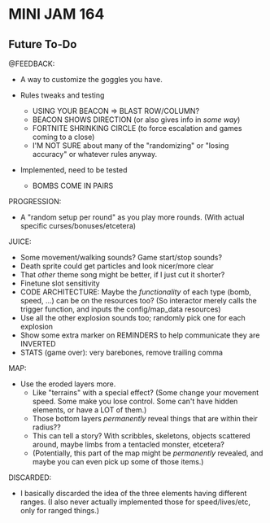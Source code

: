 # MINI JAM 164

## Future To-Do

@FEEDBACK:
* A way to customize the goggles you have.


* Rules tweaks and testing
  * USING YOUR BEACON => BLAST ROW/COLUMN?
  * BEACON SHOWS DIRECTION (or also gives info in _some way_)
  * FORTNITE SHRINKING CIRCLE (to force escalation and games coming to a close)
  * I'M NOT SURE about many of the "randomizing" or "losing accuracy" or whatever rules anyway.

* Implemented, need to be tested
  * BOMBS COME IN PAIRS

PROGRESSION:
* A "random setup per round" as you play more rounds. (With actual specific curses/bonuses/etcetera)

JUICE:
* Some movement/walking sounds? Game start/stop sounds?
* Death sprite could get particles and look nicer/more clear
* That _other_ theme song might be better, if I just cut it shorter?
* Finetune slot sensitivity
* CODE ARCHITECTURE: Maybe the _functionality_ of each type (bomb, speed, ...) can be on the resources too? (So interactor merely calls the trigger function, and inputs the config/map_data resources)
* Use all the other explosion sounds too; randomly pick one for each explosion
* Show some extra marker on REMINDERS to help communicate they are INVERTED
* STATS (game over): very barebones, remove trailing comma

MAP:
* Use the eroded layers more.
  * Like "terrains" with a special effect? (Some change your movement speed. Some make you lose control. Some can't have hidden elements, or have a LOT of them.)
  * Those bottom layers _permanently_ reveal things that are within their radius??
  * This can tell a story? With scribbles, skeletons, objects scattered around, maybe limbs from a tentacled monster, etcetera?
  * (Potentially, this part of the map might be _permanently_ revealed, and maybe you can even pick up some of those items.)

DISCARDED:
* I basically discarded the idea of the three elements having different ranges. (I also never actually implemented those for speed/lives/etc, only for ranged things.)
